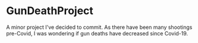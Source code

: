 # GunDeathProject

A minor project I've decided to commit. As there have been many shootings pre-Covid, I was wondering if gun deaths have decreased since Covid-19.

